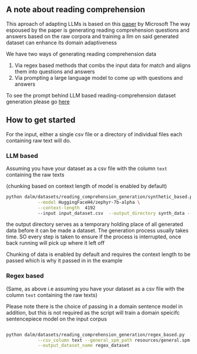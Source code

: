 ## A note about reading comprehension

This aproach of adapting LLMs is based on this [paper](https://arxiv.org/abs/2309.09530) by Microsoft 
The way espoused by the paper is generating reading comprehension questions and answers based on the raw corpora
and training a llm on said generated dataset can enhance its domain adaptiveness

We have two ways of generating  reading comprehension data

1. Via regex based methods that combs the input data for match and aligns them into questions and answers
2. Via prompting a large language model to come up with questions and answers 

To see the prompt behind LLM based reading-comprehension dataset generation please go [here](https://github.com/arcee-ai/DALM/blob/4d93d4a198cc64ce5d19ee98786b70f579dbef0c/dalm/datasets/reading_comprehension_generation/synthetic_based.py#L22)

## How to get started

For the input, either a single csv file or a directory of individual files each containing raw text will do.


### LLM based

Assuming you have your dataset as a csv file with the column `text` containing the raw texts

(chunking based on context length of model is enabled by default) 

```bash
python dalm/datasets/reading_comprehension_generation/synthetic_based.py \
            --model HuggingFaceH4/zephyr-7b-alpha \
            --context-length  4192
            --input input_dataset.csv  --output_directory synth_data --dataset_name llm_generated_dataset
```

the output directory serves as a temporary holding place of all generated data before it can be made a dataset.
The generation process usually takes time. SO every step is taken to ensure if the process is interrupted, once back running
will pick up where it left off

Chunking of data is enabled by default and requires the context length to be passed  which is why it passed in in the example

### Regex based

(Same, as above i.e assuming you have your dataset as a csv file with the column `text` containing the raw texts)

Please note there is the choice of passing in a domain sentence model in addition, but this is not required as
the script will train a domain speicifc sentencepiece model on the input corpus

```bash

python dalm/datasets/reading_comprehension_generation/regex_based.py  --input input.csv \
            --csv_column text --general_spm_path resources/general.spm  \
            --output_dataset_name regex_dataset
```